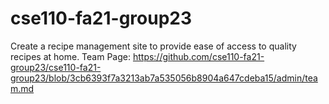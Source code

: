 # cse110-fa21-group23
Create a recipe management site to provide ease of access to quality recipes at home.
Team Page: https://github.com/cse110-fa21-group23/cse110-fa21-group23/blob/3cb6393f7a3213ab7a535056b8904a647cdeba15/admin/team.md
